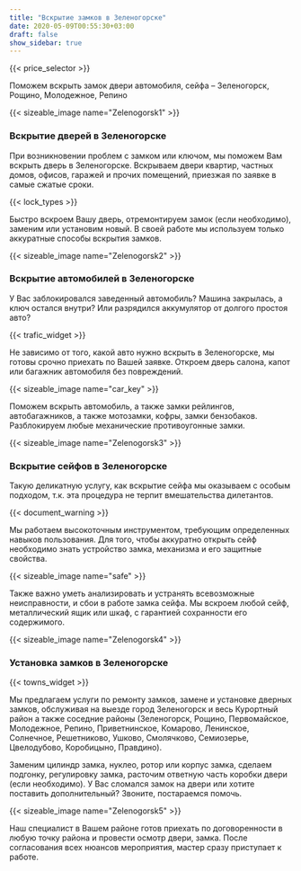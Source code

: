 ```yaml
---
title: "Вскрытие замков в Зеленогорске"
date: 2020-05-09T00:55:30+03:00
draft: false
show_sidebar: true
---
```


{{< price_selector >}}

Поможем вскрыть замок двери автомобиля, сейфа – Зеленогорск, Рощино, Молодежное, Репино

{{< sizeable_image name="Zelenogorsk1" >}}

### Вскрытие дверей в Зеленогорске

При возникновении проблем с замком или ключом, мы поможем Вам вскрыть дверь в Зеленогорске. Вскрываем двери квартир, частных домов, офисов, гаражей и прочих помещений, приезжая по заявке в самые сжатые сроки. 

{{< lock_types >}}

Быстро вскроем Вашу дверь, отремонтируем замок (если необходимо), заменим или установим новый. В своей работе мы используем только аккуратные способы вскрытия замков.

{{< sizeable_image name="Zelenogorsk2" >}}

### Вскрытие автомобилей в Зеленогорске

У Вас заблокировался заведенный автомобиль? Машина закрылась, а ключ остался внутри? Или разрядился аккумулятор от долгого простоя авто? 

{{< trafic_widget >}}

Не зависимо от того, какой авто нужно вскрыть в Зеленогорске, мы готовы срочно приехать по Вашей заявке. Откроем дверь салона, капот или багажник автомобиля без повреждений. 

{{< sizeable_image name="car_key" >}}

Поможем вскрыть автомобиль, а также замки рейлингов, автобагажников, а также мотозамки, кофры, замки бензобаков. Разблокируем любые механические противоугонные замки.

{{< sizeable_image name="Zelenogorsk3" >}}

### Вскрытие сейфов в Зеленогорске

Такую деликатную услугу, как вскрытие сейфа мы оказываем с особым подходом, т.к. эта процедура не терпит вмешательства дилетантов. 

{{< document_warning >}}

Мы работаем высокоточным инструментом, требующим определенных навыков пользования. Для того, чтобы аккуратно открыть сейф необходимо знать устройство замка, механизма и его защитные свойства. 

{{< sizeable_image name="safe" >}}

Также важно уметь анализировать и устранять всевозможные неисправности, и сбои в работе замка сейфа. Мы вскроем любой сейф, металлический ящик или шкаф, с гарантией сохранности его содержимого.

{{< sizeable_image name="Zelenogorsk4" >}}

### Установка замков в Зеленогорске

{{< towns_widget >}}

Мы предлагаем услуги по ремонту замков, замене и установке дверных замков, обслуживая на выезде город Зеленогорск и весь Курортный район а также соседние районы (Зеленогорск, Рощино, Первомайское, Молодежное, Репино, Приветнинское, Комарово, Ленинское, Солнечное, Решетниково, Ушково, Смолячково, Семиозерье, Цвелодубово, Коробицыно, Правдино). 

Заменим цилиндр замка, нуклео, ротор или корпус замка, сделаем подгонку, регулировку замка, расточим ответную часть коробки двери (если необходимо). У Вас сломался замок на двери или хотите поставить дополнительный? Звоните, постараемся помочь. 

{{< sizeable_image name="Zelenogorsk5" >}}

Наш специалист в Вашем районе готов приехать по договоренности в любую точку района и провести осмотр двери, замка. После согласования всех нюансов мероприятия, мастер сразу приступает к работе.